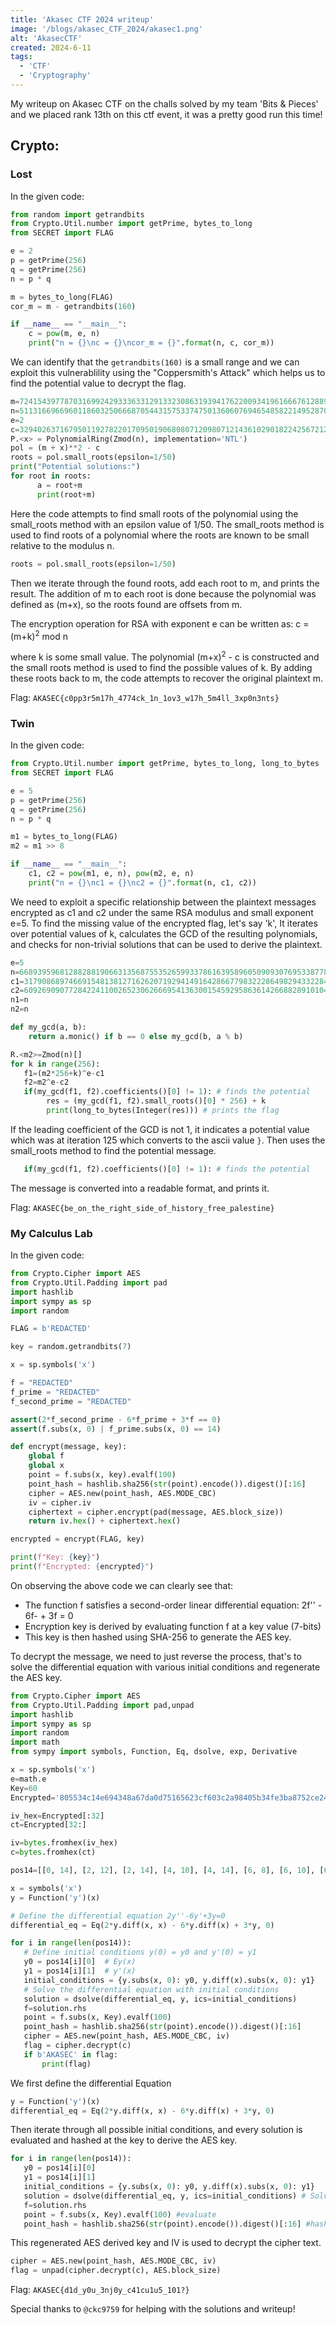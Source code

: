 ```yaml
---
title: 'Akasec CTF 2024 writeup'
image: '/blogs/akasec_CTF_2024/akasec1.png'
alt: 'AkasecCTF'
created: 2024-6-11
tags:
  - 'CTF'
  - 'Cryptography'
---
```


My writeup on Akasec CTF on the challs solved by my team 'Bits & Pieces' and we placed rank 13th on this ctf event, it was a pretty good run this time!

## Crypto:

### Lost

In the given code:

```py
from random import getrandbits
from Crypto.Util.number import getPrime, bytes_to_long
from SECRET import FLAG

e = 2
p = getPrime(256)
q = getPrime(256)
n = p * q

m = bytes_to_long(FLAG)
cor_m = m - getrandbits(160)

if __name__ == "__main__":
    c = pow(m, e, n)
    print("n = {}\nc = {}\ncor_m = {}".format(n, c, cor_m))
```

We can identify that the `getrandbits(160)` is a small range and we can exploit this vulnerablility using the "Coppersmith's Attack" which helps us to find the potential value to decrypt the flag.

```py
m=724154397787031699242933363312913323086319394176220093419616667612889538090840511506381320998293481458429167685676367015744314015744
n=5113166966960118603250666870544315753374750136060769465485822149528706374700934720443689630473991177661169179462100732951725871457633686010946951736764639
e=2
c=329402637167950119278220170950190680807120980712143610290182242567212843996710001488280098771626903975534140478814872389359418514658167263670496584963653
P.<x> = PolynomialRing(Zmod(n), implementation='NTL')
pol = (m + x)**2 - c
roots = pol.small_roots(epsilon=1/50)
print("Potential solutions:")
for root in roots:
      a = root+m
      print(root+m)
```

Here the code attempts to find small roots of the polynomial using the small_roots method with an epsilon value of 1/50. The small_roots method is used to find roots of a polynomial where the roots are known to be small relative to the modulus n.

```py
roots = pol.small_roots(epsilon=1/50)
```

Then we iterate through the found roots, add each root to m, and prints the result. The addition of m to each root is done because the polynomial was defined as (m+x), so the roots found are offsets from m.

The encryption operation for RSA with exponent e can be written as: c = (m+k)<sup>2</sup> mod n

where k is some small value. The polynomial (m+x)<sup>2</sup> - c is constructed and the small roots method is used to find the possible values of k. By adding these roots back to m, the code attempts to recover the original plaintext m.

Flag: `AKASEC{c0pp3r5m17h_4774ck_1n_1ov3_w17h_5m4ll_3xp0n3nts}`

### Twin

In the given code:

```py
from Crypto.Util.number import getPrime, bytes_to_long, long_to_bytes
from SECRET import FLAG

e = 5
p = getPrime(256)
q = getPrime(256)
n = p * q

m1 = bytes_to_long(FLAG)
m2 = m1 >> 8

if __name__ == "__main__":
    c1, c2 = pow(m1, e, n), pow(m2, e, n)
    print("n = {}\nc1 = {}\nc2 = {}".format(n, c1, c2))
```

We need to exploit a specific relationship between the plaintext messages encrypted as c1 and c2 under the same RSA modulus and small exponent e=5. To find the missing value of the encrypted flag, let's say 'k', It iterates over potential values of k, calculates the GCD of the resulting polynomials, and checks for non-trivial solutions that can be used to derive the plaintext.

```py
e=5
n=6689395968128828819066313568755352659933786163958960509093076953387786003094796620023245908431378798689402141767913187865481890531897380982752646248371131
c1=3179086897466915481381271626207192941491642866779832228649829433228467288272857233211003674026630320370606056763863577418383068472502537763155844909495261
c2=6092690907728422411002652306266695413630015459295863614266882891010434275671526748292477694364341702119123311030726985363936486558916833174742155473021704
n1=n
n2=n

def my_gcd(a, b): 
    return a.monic() if b == 0 else my_gcd(b, a % b) 

R.<m2>=Zmod(n)[]
for k in range(256):
   f1=(m2*256+k)^e-c1
   f2=m2^e-c2
   if(my_gcd(f1, f2).coefficients()[0] != 1): # finds the potential
        res = (my_gcd(f1, f2).small_roots()[0] * 256) + k 
        print(long_to_bytes(Integer(res))) # prints the flag
```

If the leading coefficient of the GCD is not 1, it indicates a potential value which was at iteration 125 which converts to the ascii value `}`. Then uses the small_roots method to find the potential message.

```py
   if(my_gcd(f1, f2).coefficients()[0] != 1): # finds the potential
```

The message is converted into a readable format, and prints it.

Flag: `AKASEC{be_on_the_right_side_of_history_free_palestine}`

### My Calculus Lab

In the given code:

```py
from Crypto.Cipher import AES
from Crypto.Util.Padding import pad
import hashlib
import sympy as sp
import random

FLAG = b'REDACTED'

key = random.getrandbits(7)

x = sp.symbols('x')

f = "REDACTED"
f_prime = "REDACTED"
f_second_prime = "REDACTED"

assert(2*f_second_prime - 6*f_prime + 3*f == 0)
assert(f.subs(x, 0) | f_prime.subs(x, 0) == 14)

def encrypt(message, key):
    global f
    global x
    point = f.subs(x, key).evalf(100)
    point_hash = hashlib.sha256(str(point).encode()).digest()[:16]
    cipher = AES.new(point_hash, AES.MODE_CBC)
    iv = cipher.iv
    ciphertext = cipher.encrypt(pad(message, AES.block_size))
    return iv.hex() + ciphertext.hex()

encrypted = encrypt(FLAG, key)

print(f"Key: {key}")
print(f"Encrypted: {encrypted}")
```

On observing the above code we can clearly see that:

- The function f satisfies a second-order linear differential equation: 2f'' - 6f- + 3f = 0
- Encryption key is derived by evaluating function f at a key value (7-bits)
- This key is then hashed using SHA-256 to generate the AES key.

To decrypt the message, we need to just reverse the process, that's to solve the differential equation with various initial conditions and regenerate the AES key.

```py
from Crypto.Cipher import AES
from Crypto.Util.Padding import pad,unpad
import hashlib
import sympy as sp
import random
import math
from sympy import symbols, Function, Eq, dsolve, exp, Derivative

x = sp.symbols('x')
e=math.e
Key=60
Encrypted='805534c14e694348a67da0d75165623cf603c2a98405b34fe3ba8752ce24f5040c39873ec2150a61591b233490449b8b7bedaf83aa9d4b57d6469cd3f78fdf55'

iv_hex=Encrypted[:32]
ct=Encrypted[32:]

iv=bytes.fromhex(iv_hex)
c=bytes.fromhex(ct)

pos14=[[0, 14], [2, 12], [2, 14], [4, 10], [4, 14], [6, 8], [6, 10], [6, 12], [6, 14], [8, 6], [8, 14], [10, 4], [10, 6], [10, 12], [10, 14], [12, 2], [12, 6], [12, 10], [12, 14], [14, 0], [14, 2], [14, 4], [14, 6], [14, 8], [14, 10], [14, 12], [14, 14]]

x = symbols('x')
y = Function('y')(x)

# Define the differential equation 2y''-6y'+3y=0
differential_eq = Eq(2*y.diff(x, x) - 6*y.diff(x) + 3*y, 0)

for i in range(len(pos14)):
   # Define initial conditions y(0) = y0 and y'(0) = y1
   y0 = pos14[i][0]  # Ey(x)
   y1 = pos14[i][1]  # y'(x)
   initial_conditions = {y.subs(x, 0): y0, y.diff(x).subs(x, 0): y1}
   # Solve the differential equation with initial conditions
   solution = dsolve(differential_eq, y, ics=initial_conditions)
   f=solution.rhs
   point = f.subs(x, Key).evalf(100)
   point_hash = hashlib.sha256(str(point).encode()).digest()[:16]
   cipher = AES.new(point_hash, AES.MODE_CBC, iv)
   flag = cipher.decrypt(c)
   if b'AKASEC' in flag:
       print(flag)
```

We first define the differential Equation

```py
y = Function('y')(x)
differential_eq = Eq(2*y.diff(x, x) - 6*y.diff(x) + 3*y, 0)
```

Then iterate through all possible initial conditions, and every solution is evaluated and hashed at the key to derive the AES key.

```py
for i in range(len(pos14)):
   y0 = pos14[i][0]
   y1 = pos14[i][1]
   initial_conditions = {y.subs(x, 0): y0, y.diff(x).subs(x, 0): y1} 
   solution = dsolve(differential_eq, y, ics=initial_conditions) # Solve Diff eq 
   f=solution.rhs
   point = f.subs(x, Key).evalf(100) #evaluate
   point_hash = hashlib.sha256(str(point).encode()).digest()[:16] #hash
```

This regenerated AES derived key and IV is used to decrypt the cipher text.

```py
cipher = AES.new(point_hash, AES.MODE_CBC, iv)
flag = unpad(cipher.decrypt(c), AES.block_size)
```

Flag: `AKASEC{d1d_y0u_3nj0y_c41cu1u5_101?}`

Special thanks to `@ckc9759` for helping with the solutions and writeup!
